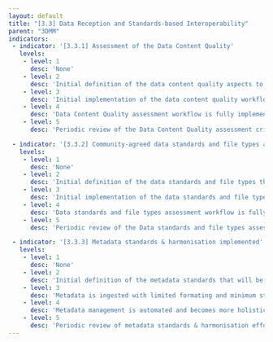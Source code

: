 ```yaml
---
layout: default
title: "[3.3] Data Reception and Standards-based Interoperability"
parent: "3DMM"
indicators:
 - indicator: '[3.3.1] Assessment of the Data Content Quality'
   levels:
    - level: 1
      desc: 'None'
    - level: 2
      desc: 'Initial definition of the data content quality aspects to monitor based on existing agreements in the Federated EGA ecosystem'
    - level: 3  
      desc: 'Initial implementation of the data content quality workflow. Manual execution of the associated assessment workflow'
    - level: 4
      desc: 'Data Content Quality assessment workflow is fully implemented. Automated generation of reports on the data content quality available at the federated EGA node'
    - level: 5
      desc: 'Periodic review of the Data Content Quality assessment criteria and workflow. Criteria and workflows can be refined to maintain general agreement with the federated EGA ecosystem work in this topic.'

 - indicator: '[3.3.2] Community-agreed data standards and file types are implemented'
   levels:
    - level: 1
      desc: 'None'
    - level: 2
      desc: 'Initial definition of the data standards and file types that will be supported by the federated EGA node in accordance to its mandate'
    - level: 3  
      desc: 'Initial implementation of the data standards and file types assessment. Manual execution of the associated assessment workflow.'
    - level: 4
      desc: 'Data standards and file types assessment workflow is fully implemented. Assessment is part of the incoming data process in the federated EGA node. Automated report generation'
    - level: 5
      desc: 'Periodic review of the Data standards and file types assessment criteria and workflow. Criteria and workflows can be refined to maintain general agreement with the federated EGA ecosystem work in this topic.'

 - indicator: '[3.3.3] Metadata standards & harmonisation implemented'
   levels:
    - level: 1
      desc: 'None'
    - level: 2
      desc: 'Initial definition of the metadata standards that will be supported by the deferated EGA in accordance to its mandate and in alignment with the federated EGA ecosystem'
    - level: 3  
      desc: 'Metadata is ingested with limited formating and minimum standards. Basic tools used for metadata collection (e.g. spreadsheets) and validation are deployed. Metadata management is partially automated'
    - level: 4
      desc: 'Metadata management is automated and becomes more holistic including the harmonized metadata standards, e.g. relevant ontologies. Tooling and support is available for submitters and data requesters,  including curation services, if needed.'
    - level: 5
      desc: 'Periodic review of metadata standards & harmonisation efforts to maintain them up-to-date and consider extension and adoption when new uses are identified/mandated.'
---
```

